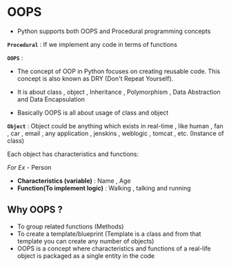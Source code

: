 # OOPS
* Python supports both OOPS and Procedural programming concepts 

**`Procedural`** : If we implement any code in terms of functions

**`OOPS`** : 

* The concept of OOP in Python focuses on creating reusable code. This concept is also known as DRY (Don't Repeat Yourself).

* It is about class , object , Inheritance , Polymorphism , Data Abstraction and Data Encapsulation
* Basically OOPS is all about usage of class and object

**`Object`** : Object could be anything which exists in real-time , like human , fan , car , email , any application , jenskins , weblogic , tomcat , etc. (Instance of class)

Each object has characteristics and functions:

*For Ex* - Person

* **Characteristics (variable)** : Name , Age
* **Function(To implement logic)** : Walking , talking and running

## Why OOPS ?
* To group related functions (Methods)
* To create a template/blueprint (Template is a class and from that template you can create any number of objects)
* OOPS is a concept where characteristics and functions of a real-life object is packaged as a single entity in the code